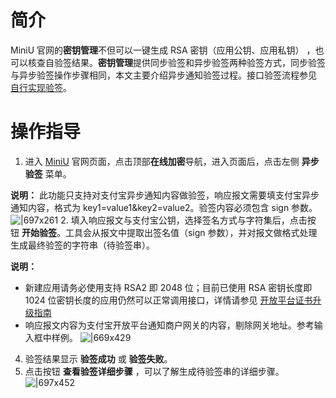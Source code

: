 
# 简介
MiniU 官网的**密钥管理**不但可以一键生成 RSA 密钥（应用公钥、应用私钥） ，也可以核查自验签结果。**密钥管理**提供同步验签和异步验签两种验签方式，同步验签与异步验签操作步骤相同，本文主要介绍异步通知验签过程。接口验签流程参见 [自行实现验签](https://opendocs.alipay.com/open/200/106120)。

# 操作指导

1. 进入 [MiniU](https://miniu.alipay.com/) 官网页面，点击顶部**在线加密**导航，进入页面后，点击左侧 **异步验签** 菜单。

**说明：** 此功能只支持对支付宝异步通知内容做验签，响应报文需要填支付宝异步通知内容，格式为 key1=value1&key2=value2。验签内容必须包含 sign 参数。
![|697x261](https://cdn.nlark.com/yuque/0/2021/png/179989/1636623246798-1c99e8b8-b36d-461a-8a78-f8100cec2f94.png#align=left&display=inline&height=719&margin=%5Bobject%20Object%5D&name=image.png&originHeight=719&originWidth=1920&size=109469&status=done&style=none&width=1920)
2. 填入响应报文与支付宝公钥，选择签名方式与字符集后，点击按钮 **开始验签**。工具会从报文中提取出签名值（sign 参数），并对报文做格式处理生成最终验签的字符串（待验签串）。

**说明：**

   - 新建应用请务必使用支持 RSA2 即 2048 位；目前已使用 RSA 密钥长度即 1024 位密钥长度的应用仍然可以正常调用接口，详情请参见 [开放平台证书升级指南](https://opendocs.alipay.com/open/291/twngcd)
   - 响应报文内容为支付宝开放平台通知商户网关的内容，剔除网关地址。参考输入框中样例。
   ![|669x429](https://cdn.nlark.com/yuque/0/2021/png/179989/1636624027534-be268384-0a2a-4e8b-b3e2-68097c8ce50e.png#align=left&display=inline&height=639&margin=%5Bobject%20Object%5D&name=image.png&originHeight=639&originWidth=997&size=231533&status=done&style=none&width=997)
4. 验签结果显示 **验签成功** 或 **验签失败**。
4. 点击按钮 **查看验签详细步骤** ，可以了解生成待验签串的详细步骤。
![|697x452](https://cdn.nlark.com/yuque/0/2021/png/179989/1636624126311-23c236f9-8702-45aa-9fd2-1c1759fbbf64.png#align=left&display=inline&height=647&margin=%5Bobject%20Object%5D&name=image.png&originHeight=647&originWidth=998&size=264699&status=done&style=none&width=998)
